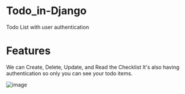 # Todo_in-Django
Todo List with user authentication

# Features
We can Create, Delete, Update, and Read the Checklist
It's also having authentication so only you can see your todo items.

![image](https://github.com/MansiJayswal/todo_in-django/assets/133105782/026be004-50b0-416f-aeb9-f8901764cb2d)
